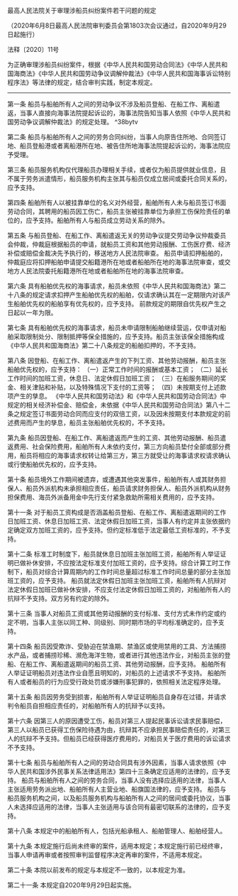 最高人民法院关于审理涉船员纠纷案件若干问题的规定 

（2020年6月8日最高人民法院审判委员会第1803次会议通过，自2020年9月29日起施行）

法释〔2020〕11号

为正确审理涉船员纠纷案件，根据《中华人民共和国劳动合同法》《中华人民共和国海商法》《中华人民共和国劳动争议调解仲裁法》《中华人民共和国海事诉讼特别程序法》等法律的规定，结合审判实践，制定本规定。
___
第一条 船员与船舶所有人之间的劳动争议不涉及船员登船、在船工作、离船遣返，当事人直接向海事法院提起诉讼的，海事法院告知当事人依照《中华人民共和国劳动争议调解仲裁法》的规定处理。 ^38bytv

第二条 船员与船舶所有人之间的劳务合同纠纷，当事人向原告住所地、合同签订地、船员登船港或者离船港所在地、被告住所地海事法院提起诉讼的，海事法院应予受理。

第三条 船员服务机构仅代理船员办理相关手续，或者仅为船员提供就业信息，且不属于劳务派遣情形，船员服务机构主张其与船员仅成立居间或委托合同关系的，应予支持。

第四条 船舶所有人以被挂靠单位的名义对外经营，船舶所有人未与船员签订书面劳动合同，其聘用的船员因工伤亡，船员主张被挂靠单位为承担工伤保险责任的单位的，应予支持。船舶所有人与船员成立劳动关系的除外。

第五条 与船员登船、在船工作、离船遣返无关的劳动争议提交劳动争议仲裁委员会仲裁，仲裁庭根据船员的申请，就船员工资和其他劳动报酬、工伤医疗费、经济补偿或赔偿金裁决先予执行的，移送地方人民法院审查。
船员申请扣押船舶的，仲裁庭应将扣押船舶申请提交船籍港所在地或者船舶所在地的海事法院审查，或交地方人民法院委托船籍港所在地或者船舶所在地的海事法院审查。

第六条 具有船舶优先权的海事请求，船员未依照《中华人民共和国海商法》第二十八条的规定请求扣押产生船舶优先权的船舶，仅请求确认其在一定期限内对该产生船舶优先权的船舶享有优先权的，应予支持。
前款规定的期限自优先权产生之日起以一年为限。

第七条 具有船舶优先权的海事请求，船员未申请限制船舶继续营运，仅申请对船舶采取限制处分、限制抵押等保全措施的，应予支持。船员主张该保全措施构成《中华人民共和国海商法》第二十八条规定的船舶扣押的，不予支持。

第八条 因登船、在船工作、离船遣返产生的下列工资、其他劳动报酬，船员主张船舶优先权的，应予支持：
（一）正常工作时间的报酬或基本工资；
（二）延长工作时间的加班工资，休息日、法定休假日加班工资；
（三）在船服务期间的奖金、相关津贴和补贴，以及特殊情况下支付的工资等；
（四）未按期支付上述款项产生的孳息。
《中华人民共和国劳动法》和《中华人民共和国劳动合同法》中规定的相关经济补偿金、赔偿金，未依据《中华人民共和国劳动合同法》第八十二条之规定签订书面劳动合同而应支付的双倍工资，以及因未按期支付本款规定的前述费用而产生的孳息，船员主张船舶优先权的，不予支持。

第九条 船员因登船、在船工作、离船遣返而产生的工资、其他劳动报酬、船员遣返费用、社会保险费用，船舶所有人未依约支付，第三方向船员垫付全部或部分费用，船员将相应的海事请求权转让给第三方，第三方就受让的海事请求权请求确认或行使船舶优先权的，应予支持。

第十条 船员境外工作期间被遗弃，或遭遇其他突发事件，船舶所有人或其财务担保人、船员外派机构未承担相应责任，船员请求财务担保人、船员外派机构从财务担保费用、海员外派备用金中先行支付紧急救助所需相关费用的，应予支持。

第十一条 对于船员工资构成是否涵盖船员登船、在船工作、离船遣返期间的工作日加班工资、休息日加班工资、法定休假日加班工资，当事人有约定并主张依据约定确定双方加班工资的，应予支持。但约定标准低于法定最低工资标准的，不予支持。

第十二条 标准工时制度下，船员就休息日加班主张加班工资，船舶所有人举证证明已做补休安排，不应按法定标准支付加班工资的，应予支持。综合计算工时工作制下，船员对综合计算周期内的工作时间总量超过标准工作时间总量的部分主张加班工资的，应予支持。
船员就法定休假日加班主张加班工资，船舶所有人抗辩对法定休假日加班已做补休安排，不应支付法定休假日加班工资的，对船舶所有人的抗辩不予支持。双方另有约定的除外。

第十三条 当事人对船员工资或其他劳动报酬的支付标准、支付方式未作约定或约定不明，当事人主张以同工种、同级别、同时期市场的平均标准确定的，应予支持。

第十四条 船员因受欺诈、受胁迫在禁渔期、禁渔区或使用禁用的工具、方法捕捞水产品，或者捕捞珍稀、濒危海洋生物，或者进行其他违法作业，对船员主张的登船、在船工作、离船遣返期间的船员工资、其他劳动报酬，应予支持。
船舶所有人举证证明船员对违法作业自愿且明知的，对船员的上述请求不予支持。
船舶所有人或者船员的行为应受行政处罚或涉嫌刑事犯罪的，依照相关法定程序处理。

第十五条 船员因劳务受到损害，船舶所有人举证证明船员自身存在过错，并请求判令船员自担相应责任的，对船舶所有人的抗辩予以支持。

第十六条 因第三人的原因遭受工伤，船员对第三人提起民事诉讼请求民事赔偿，第三人以船员已获得工伤保险待遇为由，抗辩其不应承担民事赔偿责任的，对第三人的抗辩不予支持。但船员已经获得医疗费用的，对船员关于医疗费用的诉讼请求不予支持。

第十七条 船员与船舶所有人之间的劳动合同具有涉外因素，当事人请求依照《中华人民共和国涉外民事关系法律适用法》第四十三条确定应适用的法律的，应予支持。
船员与船舶所有人之间的劳务合同，当事人没有选择应适用的法律，当事人主张适用劳务派出地、船舶所有人主营业地、船旗国法律的，应予支持。
船员与船员服务机构之间，以及船员服务机构与船舶所有人之间的居间或委托协议，当事人未选择应适用的法律，当事人主张适用与该合同有最密切联系的法律的，应予支持。

第十八条 本规定中的船舶所有人，包括光船承租人、船舶管理人、船舶经营人。

第十九条 本规定施行后尚未终审的案件，适用本规定；本规定施行前已经终审，当事人申请再审或者按照审判监督程序决定再审的案件，不适用本规定。

第二十条 本院以前发布的规定与本规定不一致的，以本规定为准。

第二十一条 本规定自2020年9月29日起实施。